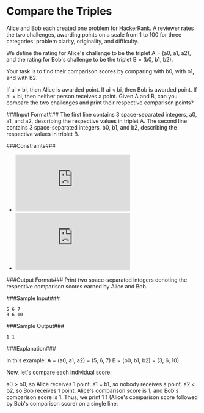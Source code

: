 Compare the Triples
==========

Alice and Bob each created one problem for HackerRank. A reviewer rates the two challenges, awarding points on a scale from 1 to 100 for three categories: problem clarity, originality, and difficulty.

We define the rating for Alice's challenge to be the triplet A = (a0, a1, a2), and the rating for Bob's challenge to be the triplet B = (b0, b1, b2).

Your task is to find their comparison scores by comparing with b0, with b1, and with b2.

If ai > bi, then Alice is awarded point.
If ai < bi, then Bob is awarded point.
If ai = bi, then neither person receives a point.
Given A and B, can you compare the two challenges and print their respective comparison points?

###Input Format###
The first line contains 3 space-separated integers, a0, a1, and a2, describing the respective values in triplet A.
The second line contains 3 space-separated integers, b0, b1, and b2, describing the respective values in triplet B.

###Constraints###
- ![equation](http://www.sciweavers.org/tex2img.php?eq=1%20%20%5Cleq%20%20ai%20%20%5Cleq%20%20100%0A&bc=White&fc=Black&im=jpg&fs=12&ff=arev&edit=0)
- ![equation](http://www.sciweavers.org/tex2img.php?eq=1%20%20%5Cleq%20%20bi%20%20%5Cleq%20%20100%0A&bc=White&fc=Black&im=jpg&fs=12&ff=arev&edit=0)

###Output Format###
Print two space-separated integers denoting the respective comparison scores earned by Alice and Bob.

###Sample Input###

```
5 6 7
3 6 10
```

###Sample Output###

```
1 1
```

###Explanation###

In this example:
A = (a0, a1, a2) = (5, 6, 7)
B = (b0, b1, b2) = (3, 6, 10)

Now, let's compare each individual score:

a0 > b0, so Alice receives 1 point.
a1 = b1, so nobody receives a point.
a2 < b2, so Bob receives 1 point.
Alice's comparison score is 1, and Bob's comparison score is 1. Thus, we print 1 1 (Alice's comparison score followed by Bob's comparison score) on a single line.

